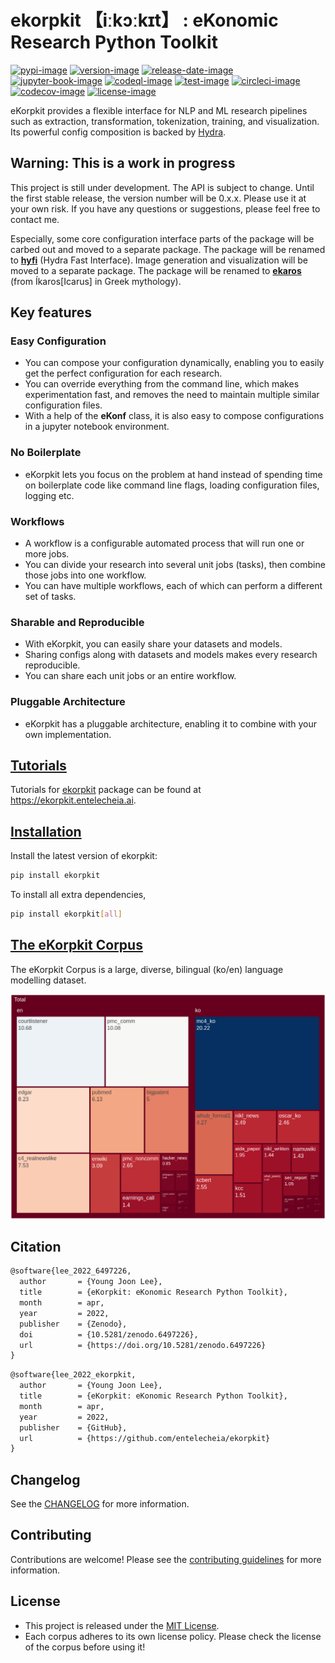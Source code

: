 # ekorpkit 【iːkɔːkɪt】 : **eKo**nomic **R**esearch **P**ython Tool**kit**

[![pypi-image]][pypi-url]
[![version-image]][release-url]
[![release-date-image]][release-url]
[![jupyter-book-image]][jupyter book]
[![codeql-image]][codeql-url]
[![test-image]][test-url]
[![circleci-image]][circleci-url]
[![codecov-image]][codecov-url]
[![license-image]][license-url]

eKorpkit provides a flexible interface for NLP and ML research pipelines such as extraction, transformation, tokenization, training, and visualization. Its powerful config composition is backed by [Hydra](https://hydra.cc/).

## Warning: This is a work in progress

This project is still under development. The API is subject to change. Until the first stable release, the version number will be 0.x.x. Please use it at your own risk. If you have any questions or suggestions, please feel free to contact me.

Especially, some core configuration interface parts of the package will be carbed out and moved to a separate package. The package will be renamed to [**hyfi**](https://github.com/entelecheia/hyfi) (Hydra Fast Interface). Image generation and visualization will be moved to a separate package. The package will be renamed to [**ekaros**](https://github.com/entelecheia/ekaros) (from Íkaros[Icarus] in Greek mythology).

## Key features

### Easy Configuration

- You can compose your configuration dynamically, enabling you to easily get the perfect configuration for each research.
- You can override everything from the command line, which makes experimentation fast, and removes the need to maintain multiple similar configuration files.
- With a help of the **eKonf** class, it is also easy to compose configurations in a jupyter notebook environment.

### No Boilerplate

- eKorpkit lets you focus on the problem at hand instead of spending time on boilerplate code like command line flags, loading configuration files, logging etc.

### Workflows

- A workflow is a configurable automated process that will run one or more jobs.
- You can divide your research into several unit jobs (tasks), then combine those jobs into one workflow.
- You can have multiple workflows, each of which can perform a different set of tasks.

### Sharable and Reproducible

- With eKorpkit, you can easily share your datasets and models.
- Sharing configs along with datasets and models makes every research reproducible.
- You can share each unit jobs or an entire workflow.

### Pluggable Architecture

- eKorpkit has a pluggable architecture, enabling it to combine with your own implementation.

## [Tutorials](https://entelecheia.github.io/ekorpkit-book)

Tutorials for [ekorpkit](https://github.com/entelecheia/ekorpkit) package can be found at https://ekorpkit.entelecheia.ai.

## [Installation](https://entelecheia.github.io/ekorpkit-book/docs/basics/install.html)

Install the latest version of ekorpkit:

```bash
pip install ekorpkit
```

To install all extra dependencies,

```bash
pip install ekorpkit[all]
```

## [The eKorpkit Corpus](https://github.com/entelecheia/ekorpkit/blob/main/docs/corpus/README.md)

The eKorpkit Corpus is a large, diverse, bilingual (ko/en) language modelling dataset.

![ekorpkit corpus](https://github.com/entelecheia/ekorpkit/blob/main/docs/figs/ekorpkit_corpus.png?raw=true)

## Citation

```tex
@software{lee_2022_6497226,
  author       = {Young Joon Lee},
  title        = {eKorpkit: eKonomic Research Python Toolkit},
  month        = apr,
  year         = 2022,
  publisher    = {Zenodo},
  doi          = {10.5281/zenodo.6497226},
  url          = {https://doi.org/10.5281/zenodo.6497226}
}
```

```tex
@software{lee_2022_ekorpkit,
  author       = {Young Joon Lee},
  title        = {eKorpkit: eKonomic Research Python Toolkit},
  month        = apr,
  year         = 2022,
  publisher    = {GitHub},
  url          = {https://github.com/entelecheia/ekorpkit}
}
```

## Changelog

See the [CHANGELOG] for more information.

## Contributing

Contributions are welcome! Please see the [contributing guidelines] for more information.

## License

- This project is released under the [MIT License][license-url].
- Each corpus adheres to its own license policy. Please check the license of the corpus before using it!

<!-- Links: -->

[pypi-image]: https://badge.fury.io/py/ekorpkit.svg
[pypi-url]: https://pypi.org/project/ekorpkit
[license-image]: https://img.shields.io/github/license/entelecheia/ekorpkit
[license-url]: https://github.com/entelecheia/ekorpkit/blob/main/LICENSE
[version-image]: https://img.shields.io/github/v/release/entelecheia/ekorpkit?sort=semver
[release-date-image]: https://img.shields.io/github/release-date/entelecheia/ekorpkit
[release-url]: https://github.com/entelecheia/ekorpkit/releases
[jupyter-book-image]: https://jupyterbook.org/en/stable/_images/badge.svg
[jupyter book]: https://ekorpkit.entelecheia.ai
[codeql-image]: https://github.com/entelecheia/ekorpkit/actions/workflows/codeql-analysis.yml/badge.svg
[codeql-url]: https://github.com/entelecheia/ekorpkit/actions/workflows/codeql-analysis.yml
[test-image]: https://github.com/entelecheia/ekorpkit/actions/workflows/test.yaml/badge.svg
[test-url]: https://github.com/entelecheia/ekorpkit/actions/workflows/test.yaml
[circleci-image]: https://circleci.com/gh/entelecheia/ekorpkit/tree/main.svg?style=shield
[circleci-url]: https://circleci.com/gh/entelecheia/ekorpkit/tree/main
[codecov-image]: https://codecov.io/gh/entelecheia/ekorpkit/branch/main/graph/badge.svg?token=8I4ORHRREL
[codecov-url]: https://codecov.io/gh/entelecheia/ekorpkit
[repo-url]: https://github.com/entelecheia/ekorpkit
[docs-url]: https://ekorpkit.entelecheia.ai
[changelog]: https://github.com/entelecheia/ekorpkit/blob/main/CHANGELOG.md
[contributing guidelines]: https://github.com/entelecheia/ekorpkit/blob/main/CONTRIBUTING.md

<!-- Links: -->

